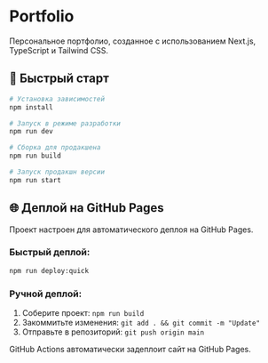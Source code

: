 # Portfolio

Персональное портфолио, созданное с использованием Next.js, TypeScript и Tailwind CSS.

## 🚀 Быстрый старт

```bash
# Установка зависимостей
npm install

# Запуск в режиме разработки
npm run dev

# Сборка для продакшена
npm run build

# Запуск продакшн версии
npm run start
```

## 🌐 Деплой на GitHub Pages

Проект настроен для автоматического деплоя на GitHub Pages.

### Быстрый деплой:
```bash
npm run deploy:quick
```

### Ручной деплой:
1. Соберите проект: `npm run build`
2. Закоммитьте изменения: `git add . && git commit -m "Update"`
3. Отправьте в репозиторий: `git push origin main`

GitHub Actions автоматически задеплоит сайт на GitHub Pages.

